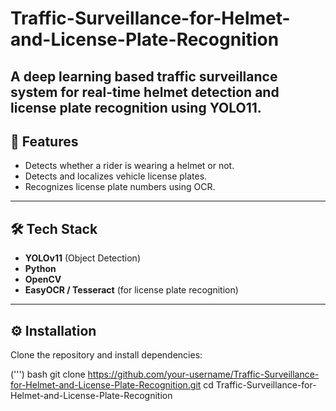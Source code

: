 # Traffic-Surveillance-for-Helmet-and-License-Plate-Recognition
 A deep learning based traffic surveillance system for **real-time helmet detection** and **license plate recognition** using **YOLO11**.
--- 
## 📌 Features
- Detects whether a rider is wearing a helmet or not.
- Detects and localizes vehicle license plates.
- Recognizes license plate numbers using OCR.
---
## 🛠 Tech Stack
- **YOLOv11** (Object Detection)
- **Python**
- **OpenCV**
- **EasyOCR / Tesseract** (for license plate recognition)
---
## ⚙️ Installation
Clone the repository and install dependencies:

(\'\'\') bash
git clone https://github.com/your-username/Traffic-Surveillance-for-Helmet-and-License-Plate-Recognition.git
cd Traffic-Surveillance-for-Helmet-and-License-Plate-Recognition
